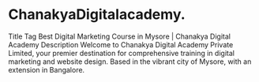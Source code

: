 # ChanakyaDigitalacademy.
Title Tag Best Digital Marketing Course in Mysore | Chanakya Digital Academy  Description Welcome to Chanakya Digital Academy Private Limited, your premier destination for comprehensive training in digital marketing and website design. Based in the vibrant city of Mysore, with an extension in Bangalore.
